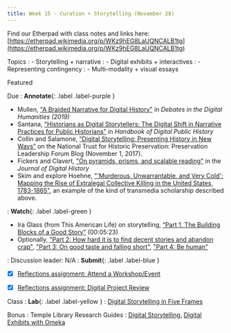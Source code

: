 ```yaml
---
title: Week 15 - Curation + Storytelling (November 28)
---
```

Find our Etherpad with class notes and links here: [https://etherpad.wikimedia.org/p/WKz9hEG8LaUQNCALB1tg](https://etherpad.wikimedia.org/p/WKz9hEG8LaUQNCALB1tg)

Topics
: - Storytelling + narrative
: - Digital exhibits + interactives
: - Representing contingency
: - Multi-modality + visual essays

Featured


Due
: **Annotate**{: .label .label-purple }
  - Mullen, ["A Braided Narrative for Digital History"](https://github.com/HIST5152/pdfs/blob/main/Mullen_ABraidedNartrativeforDigitalHistory.pdf?raw=true) in *Debates in the Digital Humanities (2019)*
  - Santana, ["Historians as Digital Storytellers: The Digital Shift in Narrative Practices for Public Historians"](https://github.com/HIST5152/pdfs/blob/main/Santana_HistoriansAsDigitalStorytellers.pdf?raw=true) in *Handbook of Digital Public History*
  - Collin and Salamone, [“Digital Storytelling: Presenting History in New Ways”](https://forum.savingplaces.org/blogs/special-contributor/2017/11/01/digital-storytelling-presenting-history-in-new-ways) on the National Trust for Historic Preservation: Preservation Leadership Forum Blog (November 1, 2017).
  - Fickers and Clavert, ["On pyramids, prisms, and scalable reading"](https://journalofdigitalhistory.org/en/article/jXupS3QAeNgb) in the *Journal of Digital History*
  - Skim and explore Hoehne, ["'Murderous, Unwarrantable, and Very Cold': Mapping the Rise of Extralegal Collective Killing in the United States, 1783-1865"](https://journalofdigitalhistory.org/en/article/8pGzPyTDKBjR), an example of the kind of transmedia scholarship described above.

: **Watch**{: .label .label-green }
  - Ira Glass (from This American Life) on storytelling, [“Part 1, The Building Blocks of a Good Story”](https://www.youtube.com/watch?v=5pFI9UuC_fc) (00:05:23)
  - Optionally, ["Part 2: How hard it is to find decent stories and abandon crap"](https://www.youtube.com/watch?v=dx2cI-2FJRs), ["Part 3: On good taste and falling short"](https://www.youtube.com/watch?v=X2wLP0izeJE), ["Part 4: Be human"](https://www.youtube.com/watch?v=sp_8pwkg_R8)

: Discussion leader: N/A
: **Submit**{: .label .label-blue }
  - [x] [Reflections assignment: Attend a Workshop/Event](https://hist5152.github.io/fall22/assignments/#attend-a-workshopevent-outside-of-class-15-of-grade)
  - [x] [Reflections assignment: Digital Project Review](https://hist5152.github.io/fall22/assignments/#digital-project-review-15-of-grade)


Class
: **Lab**{: .label .label-yellow } 
: [Digital Storytelling in Five Frames](https://github.com/HIST5152/labs/blob/32bfc995d5b6d12c5e8a5ae72273532ce9dab93d/fiveframes.md)

Bonus
: Temple Library Research Guides
    : [Digital Storytelling](https://guides.temple.edu/c.php?g=504588), [Digital Exhibits with Omeka](https://guides.temple.edu/omeka-temple-libraries)


